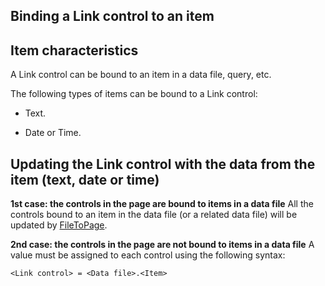 
## Binding a Link control to an item
			



<a name="NOTE1"></a>
<a name="NOTE1_1"></a>


## Item characteristics
<a name="item_characteristics_ELTTEXTE000081"></a>
A Link control can be bound to an item in a data file, query, etc.

The following types of items can be bound to a Link control:

- Text.

- Date or Time.




<a name="NOTE2"></a>
<a name="NOTE2_1"></a>


## Updating the Link control with the data from the item (text, date or time)
<a name="updating_the_link_control_with_the_data_from_the_item_text_date_time_ELTTEXTE000105"></a>
**1st case: the controls in the page are bound to items in a data file**
All the controls bound to an item in the data file (or a related data file) will be updated by [FileToPage](../WDLang4/3044148.md).

**2nd case: the controls in the page are not bound to items in a data file**
A value must be assigned to each control using the following syntax:


```txt
<Link control> = <Data file>.<Item>
```



